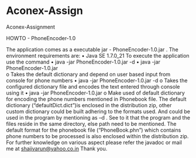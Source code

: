 Aconex-Assign
=============

Aconex-Assignment 

HOWTO - PhoneEncoder-1.0

The application comes as a executable jar - PhoneEncoder-1.0.jar .
The environment requirements are:
•	Java SE 1.7.0_21
To execute the application use the command
•	java -jar PhoneEncoder-1.0.jar  <Phonebook file> -d <Dictionary file>
•	java -jar PhoneEncoder-1.0.jar  
o	Takes the default dictionary and  depend on user based input from console for phone numbers
•	java -jar PhoneEncoder-1.0.jar  -d <Dictionary file>
o	Takes the configured dictionary file and encodes the text entered through console using it
•	java -jar PhoneEncoder-1.0.jar  <Phonebook file>
o	Make used of default dictionary for encoding the phone numbers mentioned in Phonebook file.
The default dictionary (“defaultDict.dict”)is enclosed in the distribution zip, other custom dictionary could be built adhering to the formats used. And could be used in the program by mentioning as –d <Dictionary file>. See to it that the program and the files reside in the same directory, else path need to be mentioned.
The default format for the phonebook file (“PhoneBook.phn”) which contains phone numbers to be processed is also enclosed within the distribution zip.
For further knowledge on various aspect please refer the javadoc or mail me at shajivarun@yahoo.co.in
Thank you.
